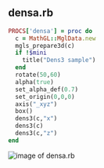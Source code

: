 
## densa.rb

```ruby
PROCS['densa'] = proc do
  c = MathGL::MglData.new
  mgls_prepare3d(c)
  if !$mini
    title("Dens3 sample")
  end
  rotate(50,60)
  alpha(true)
  set_alpha_def(0.7)
  set_origin(0,0,0)
  axis("_xyz")
  box()
  dens3(c,"x")
  dens3(c)
  dens3(c,"z")
end


```
![image of densa.rb](https://raw.github.com/masa16/ruby-mathgl-sample/master/samples/densa/densa.png)
